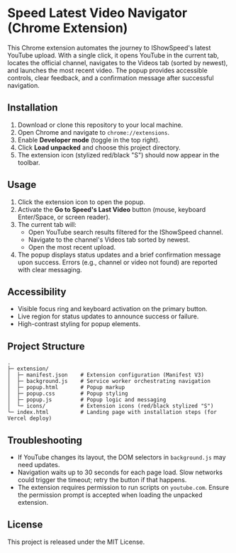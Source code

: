 # Speed Latest Video Navigator (Chrome Extension)

This Chrome extension automates the journey to IShowSpeed's latest YouTube upload. With a single click, it opens YouTube in the current tab, locates the official channel, navigates to the Videos tab (sorted by newest), and launches the most recent video. The popup provides accessible controls, clear feedback, and a confirmation message after successful navigation.

## Installation

1. Download or clone this repository to your local machine.
2. Open Chrome and navigate to `chrome://extensions`.
3. Enable **Developer mode** (toggle in the top right).
4. Click **Load unpacked** and choose this project directory.
5. The extension icon (stylized red/black "S") should now appear in the toolbar.

## Usage

1. Click the extension icon to open the popup.
2. Activate the **Go to Speed's Last Video** button (mouse, keyboard Enter/Space, or screen reader).
3. The current tab will:
   - Open YouTube search results filtered for the IShowSpeed channel.
   - Navigate to the channel's Videos tab sorted by newest.
   - Open the most recent upload.
4. The popup displays status updates and a brief confirmation message upon success. Errors (e.g., channel or video not found) are reported with clear messaging.

## Accessibility

- Visible focus ring and keyboard activation on the primary button.
- Live region for status updates to announce success or failure.
- High-contrast styling for popup elements.

## Project Structure

```
.
├─ extension/
│  ├─ manifest.json    # Extension configuration (Manifest V3)
│  ├─ background.js    # Service worker orchestrating navigation
│  ├─ popup.html       # Popup markup
│  ├─ popup.css        # Popup styling
│  ├─ popup.js         # Popup logic and messaging
│  └─ icons/           # Extension icons (red/black stylized "S")
└─ index.html          # Landing page with installation steps (for Vercel deploy)
```

## Troubleshooting

- If YouTube changes its layout, the DOM selectors in `background.js` may need updates.
- Navigation waits up to 30 seconds for each page load. Slow networks could trigger the timeout; retry the button if that happens.
- The extension requires permission to run scripts on `youtube.com`. Ensure the permission prompt is accepted when loading the unpacked extension.

## License

This project is released under the MIT License.
